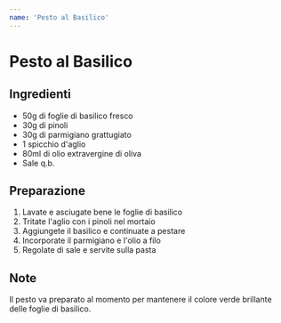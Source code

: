 ```yaml
---
name: 'Pesto al Basilico'
---
```


# Pesto al Basilico

## Ingredienti

- 50g di foglie di basilico fresco
- 30g di pinoli
- 30g di parmigiano grattugiato
- 1 spicchio d'aglio
- 80ml di olio extravergine di oliva
- Sale q.b.

## Preparazione

1. Lavate e asciugate bene le foglie di basilico
2. Tritate l'aglio con i pinoli nel mortaio
3. Aggiungete il basilico e continuate a pestare
4. Incorporate il parmigiano e l'olio a filo
5. Regolate di sale e servite sulla pasta

## Note

Il pesto va preparato al momento per mantenere il colore verde brillante delle foglie di basilico.
